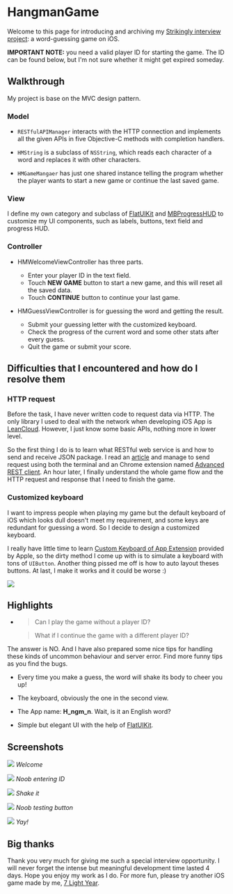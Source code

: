 # HangmanGame

Welcome to this page for introducing and archiving my [Strikingly interview project](https://github.com/strikingly/strikingly-interview-test-instructions): a word-guessing game on iOS.

**IMPORTANT NOTE:** you need a valid player ID for starting the game. The ID can be found below, but I'm not sure whether it might get expired someday.

## Walkthrough

My project is base on the MVC design pattern.

### Model

- `RESTfulAPIManager` interacts with the HTTP connection and implements all the given APIs in five Objective-C methods with completion handlers.

- `HMString` is a subclass of `NSString`, which reads each character of a word and replaces it with other characters.

- `HMGameMangaer` has just one shared instance telling the program whether the player wants to start a new game or continue the last saved game.

### View

I define my own category and subclass of [FlatUIKit](https://github.com/Grouper/FlatUIKit) and [MBProgressHUD](https://github.com/jdg/MBProgressHUD) to customize my UI components, such as labels, buttons, text field and progress HUD.

### Controller

- HMWelcomeViewController has three parts.
    - Enter your player ID in the text field.
    - Touch **NEW GAME** button to start a new game, and this will reset all the saved data.
    - Touch **CONTINUE** button to continue your last game.

- HMGuessViewController is for guessing the word and getting the result.
    - Submit your guessing letter with the customized keyboard.
    - Check the progress of the current word and some other stats after every guess.
    - Quit the game or submit your score.

## Difficulties that I encountered and how do I resolve them

### HTTP request

Before the task, I have never written code to request data via HTTP. The only library I used to deal with the network when developing iOS App is [LeanCloud](https://leancloud.cn/). However, I just know some basic APIs, nothing more in lower level.

So the first thing I do is to learn what RESTful web service is and how to send and receive JSON package. I read an [article](http://www.drdobbs.com/web-development/restful-web-services-a-tutorial/240169069?pgno=1) and manage to send request using both the terminal and an Chrome extension named [Advanced REST client](https://chrome.google.com/webstore/detail/advanced-rest-client/hgmloofddffdnphfgcellkdfbfbjeloo/reviews?hl=en-US&utm_source=ARC). An hour later, I finally understand the whole game flow and the HTTP request and response that I need to finish the game.

### Customized keyboard

I want to impress people when playing my game but the default keyboard of iOS which looks dull doesn't meet my requirement, and some keys are redundant for guessing a word. So I decide to design a customized keyboard.

I really have little time to learn [Custom Keyboard of App Extension](https://developer.apple.com/library/ios/documentation/General/Conceptual/ExtensibilityPG/Keyboard.html) provided by Apple, so the dirty method I come up with is to simulate a keyboard with tons of `UIButton`. Another thing pissed me off is how to auto layout theses buttons. At last, I make it works and it could be worse :)

![](https://cloud.githubusercontent.com/assets/5687273/9426908/f1b108fc-4990-11e5-9ac4-ccfa134e6e60.png)

## Highlights

- > Can I play the game without a player ID?

  > What if I continue the game with a different player ID?

 The answer is NO. And I have also prepared some nice tips for handling these kinds of uncommon behaviour and server error. Find more funny tips as you find the bugs.

- Every time you make a guess, the word will shake its body to cheer you up!

- The keyboard, obviously the one in the second view.

- The App name: **H_ngm_n**. Wait, is it an English word?

- Simple but elegant UI with the help of [FlatUIKit](https://github.com/Grouper/FlatUIKit).

## Screenshots

![](https://cloud.githubusercontent.com/assets/5687273/9717017/b7aaf1be-55a1-11e5-8352-d7dc23eaf5c0.png)
*Welcome*

![](https://cloud.githubusercontent.com/assets/5687273/9704669/515ded8c-54e1-11e5-80ae-390123855144.png)
*Noob entering ID*

![](https://cloud.githubusercontent.com/assets/5687273/9704670/6982bfc8-54e1-11e5-9f91-3a94a5da08cb.gif)
*Shake it*

![](https://cloud.githubusercontent.com/assets/5687273/9704675/9be902ec-54e1-11e5-8bc5-04620703135d.png)
*Noob testing button*

![](https://cloud.githubusercontent.com/assets/5687273/9727397/392c76f6-5631-11e5-952d-788219bcfafc.png)
*Yay!*

## Big thanks

Thank you very much for giving me such a special interview opportunity. I will never forget the intense but meaningful development time lasted 4 days. Hope you enjoy my work as I do. For more fun, please try another iOS game made by me, [7 Light Year](https://itunes.apple.com/us/app/7-light-year/id1025658330?mt=8).
